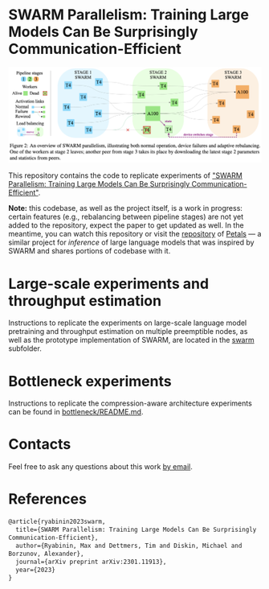 # SWARM Parallelism: Training Large Models Can Be Surprisingly Communication-Efficient

![Illustration of SWARM parallelism](swarm.png)

This repository contains the code to replicate experiments of
["SWARM Parallelism: Training Large Models Can Be Surprisingly Communication-Efficient"](https://arxiv.org/abs/2301.11913).

**Note:** this codebase, as well as the project itself, is a work in progress: 
certain features (e.g., rebalancing between pipeline stages) are not yet added to the repository, expect the paper to get updated as well.
In the meantime, you can watch this repository or visit the [repository](https://github.com/bigscience-workshop/petals)
of [Petals](https://petals.ml/) — a similar project for *inference* of large language models that was inspired by SWARM
and shares portions of codebase with it.

# Large-scale experiments and throughput estimation

Instructions to replicate the experiments on large-scale language model pretraining and throughput estimation on
multiple preemptible nodes, as well as the prototype implementation of SWARM, are located in
the [swarm](./swarm) subfolder.

# Bottleneck experiments

Instructions to replicate the compression-aware architecture experiments can be found
in [bottleneck/README.md](bottleneck/README.md).

# Contacts

Feel free to ask any questions about this work [by email](mailto:mryabinin0@gmail.com).

# References

```
@article{ryabinin2023swarm,
  title={SWARM Parallelism: Training Large Models Can Be Surprisingly Communication-Efficient},
  author={Ryabinin, Max and Dettmers, Tim and Diskin, Michael and Borzunov, Alexander},
  journal={arXiv preprint arXiv:2301.11913},
  year={2023}
}
```
